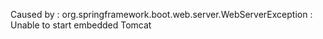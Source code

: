 Caused by : org.springframework.boot.web.server.WebServerException : Unable to start embedded Tomcat